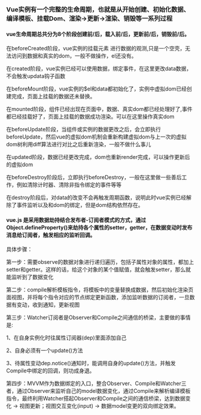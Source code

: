 ### Vue实例有一个完整的生命周期，也就是从开始创建、初始化数据、编译模板、挂载Dom、渲染→更新→渲染、销毁等一系列过程

#### vue生命周期总共分为8个阶段创建前/后，载入前/后，更新前/后，销毁前/后。

在beforeCreated阶段，vue实例的挂载元素 进行数据的观测,只是一个空壳，无法访问到数据和真实的dom，一般不做操作，el还没有。

在created阶段，vue实例已经可以使用数据，绑定事件，在这里更改data数据，不会触发updata钩子函数

在beforeMount阶段，vue实例的$el和data都初始化了，实例中虚拟dom已经创建完成，页面上挂载的数据还未替换。

在mounted阶段，组件已经出现在页面中，数据、真实dom都已经处理好了,事件都已经挂载好了，页面上挂载的数据成功渲染。可以在这里操作真实dom

在beforeUpdate阶段，当组件或实例的数据更改之后，会立即执行beforeUpdate，然后vue的虚拟dom机制会重新构建虚拟dom与上一次的虚拟dom树利用diff算法进行对比之后重新渲染，一般不做什么事儿

在updated阶段，数据已经更改完成，dom也重新render完成，可以操作更新后的虚拟dom

在beforeDestroy阶段后，立即执行beforeDestroy，一般在这里做一些善后工作，例如清除计时器、清除非指令绑定的事件等等

在destroy阶段后，对data的改变不会再触发周期函数，说明此时vue实例已经解除了事件监听以及和dom的绑定，但是dom结构依然存在。

#### vue.js 是采用数据劫持结合发布者-订阅者模式的方式，通过Object.defineProperty()来劫持各个属性的setter，getter，在数据变动时发布消息给订阅者，触发相应的监听回调。

具体步骤：

第一步：需要observe的数据对象进行递归遍历，包括子属性对象的属性，都加上 setter和getter。这样的话，给这个对象的某个值赋值，就会触发setter，那么就能监听到了数据变化

第二步：compile解析模板指令，将模板中的变量替换成数据，然后初始化渲染页面视图，并将每个指令对应的节点绑定更新函数，添加监听数据的订阅者，一旦数据有变动，收到通知，更新视图

第三步：Watcher订阅者是Observer和Compile之间通信的桥梁，主要做的事情是:

1、在自身实例化时往属性订阅器(dep)里面添加自己

2、自身必须有一个update()方法

3、待属性变动dep.notice()通知时，能调用自身的update()方法，并触发Compile中绑定的回调，则功成身退。

第四步：MVVM作为数据绑定的入口，整合Observer、Compile和Watcher三者，通过Observer来监听自己的model数据变化，通过Compile来解析编译模板指令，最终利用Watcher搭起Observer和Compile之间的通信桥梁，达到数据变化 -> 视图更新；视图交互变化(input) -> 数据model变更的双向绑定效果。
